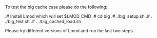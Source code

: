 To test the big cache case please do the following:

.# Install Lmod which will set $LMOD_CMD
.# cd big
.# ./big_setup.sh
.# . ./big_test.sh
.# . ./big_cached_load.sh

Please try different versions of Lmod and run the last two steps.


